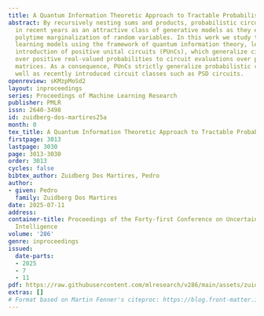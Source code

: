```yaml
---
title: A Quantum Information Theoretic Approach to Tractable Probabilistic Models
abstract: By recursively nesting sums and products, probabilistic circuits have emerged
  in recent years as an attractive class of generative models as they enjoy, for instance,
  polytime marginalization of random variables. In this work we study these machine
  learning models using the framework of quantum information theory, leading to the
  introduction of positive unital circuits (PUnCs), which generalize circuit evaluations
  over positive real-valued probabilities to circuit evaluations over positive semi-definite
  matrices. As a consequence, PUnCs strictly generalize probabilistic circuits as
  well as recently introduced circuit classes such as PSD circuits.
openreview: sKMzpMoSd2
layout: inproceedings
series: Proceedings of Machine Learning Research
publisher: PMLR
issn: 2640-3498
id: zuidberg-dos-martires25a
month: 0
tex_title: A Quantum Information Theoretic Approach to Tractable Probabilistic Models
firstpage: 3013
lastpage: 3030
page: 3013-3030
order: 3013
cycles: false
bibtex_author: Zuidberg Dos Martires, Pedro
author:
- given: Pedro
  family: Zuidberg Dos Martires
date: 2025-07-11
address:
container-title: Proceedings of the Forty-first Conference on Uncertainty in Artificial
  Intelligence
volume: '286'
genre: inproceedings
issued:
  date-parts:
  - 2025
  - 7
  - 11
pdf: https://raw.githubusercontent.com/mlresearch/v286/main/assets/zuidberg-dos-martires25a/zuidberg-dos-martires25a.pdf
extras: []
# Format based on Martin Fenner's citeproc: https://blog.front-matter.io/posts/citeproc-yaml-for-bibliographies/
---
```

